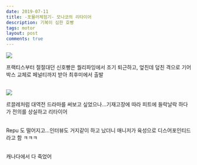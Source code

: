 ```yaml
---
date: 2019-07-11
title: -포뮬러체험기- 모나코의 리타이어
description: 기복이 심한 호빵
tags: motor
layout: post
comments: true
---
```


<img src="https://n2wb.files.wordpress.com/2019/07/img_2268.jpg" class="size-full wp-image-129">

프랙티스부터 절절대던 신호빵은 퀄리파잉에서 조기 퇴근하고, 엎친데 덮친 격으로 기어박스 교체로 페널티까지 받아 최후미에서 출발
<br><br>

<img src="https://n2wb.files.wordpress.com/2019/07/img_2269.jpg" class="size-full wp-image-130">

르끌레처럼 대역전 드라마를 써보고 싶었으나...기재고장에 따라 피트에 들락날락 하다가 전의를 상실하고 리타이어
<br><br>

Repu 도 떨어지고...인터뷰도 거지같이 하고 났더니 매니저가 육성으로 디스어포인티드라고 함 ㅋㅋㅋ
<br><br>

캐나다에서 다 죽었어
